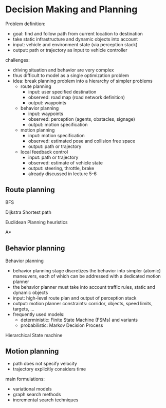 # Decision Making and Planning 

Problem definition:

- goal: find and follow path from current location to destination
- take static infrastructure and dynamic objects into account 
- input: vehicle and environment state (via perception stack)
- output: path or trajectory as input to vehicle controller

challenges:

- driving situation and behavior are very complex
- thus difficult to model as a single optimization problem
- idea: break planning problem into a hierarchy of simpler problems
    - route planning
        - input: user specified destination
        - observed: road map (road network definition)
        - output: waypoints
    - behavior planning
        - input: waypoints
        - observed: perception (agents, obstacles, signage)
        - output: motion specification
    - motion planning
        - input: motion specification
        - observed: estimated pose and collision free space
        - output: path or trajectory
    - local feedback control
        - input: path or trajectory
        - observed: estimate of vehicle state
        - output: steering, throttle, brake
        - already discussed in lecture 5-6

## Route planning

BFS

Dijkstra Shortest path

Euclidean Planning heuristics

A*

## Behavior planning 

Behavior planning

- behavior planning stage discretizes the behavior into simpler (atomic) maneuvers, each of which can be addressed with a dedicated motion planner
- the behavior planner must take into account traffic rules, static and dynamic objects
- input: high-level route plan and output of perception stack
- output: motion planner constraints: corridor, objects, speed limits, targets, ... 
- frequently used models:
    - deterministic: Finite State Machine (FSMs) and variants
    - probabilistic: Markov Decision Process 

Hierarchical State machine

## Motion planning

- path does not specify velocity
- trajectory explicitly considers time

main formulations:
- variational models
- graph search methods
- incremental search techniques
